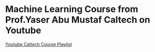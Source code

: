 # Machine Learning Course from Prof.Yaser Abu Mustaf Caltech on Youtube
[Youtube Caltech Course Playlist](https://www.youtube.com/playlist?list=PLD63A284B7615313A)
